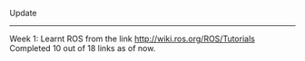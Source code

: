Update
_______________________________

Week 1:
Learnt ROS from the link http://wiki.ros.org/ROS/Tutorials  
Completed 10 out of 18 links as of now.